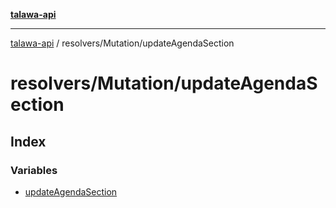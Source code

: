 [**talawa-api**](../../../README.md)

***

[talawa-api](../../../modules.md) / resolvers/Mutation/updateAgendaSection

# resolvers/Mutation/updateAgendaSection

## Index

### Variables

- [updateAgendaSection](variables/updateAgendaSection.md)

